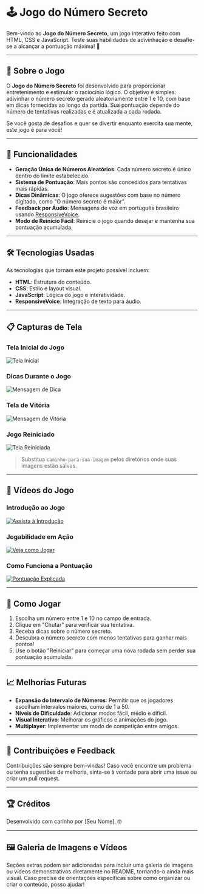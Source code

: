 # 🕹️ Jogo do Número Secreto

Bem-vindo ao **Jogo do Número Secreto**, um jogo interativo feito com HTML, CSS e JavaScript. Teste suas habilidades de adivinhação e desafie-se a alcançar a pontuação máxima! 🎯

---

## 📖 Sobre o Jogo

O **Jogo do Número Secreto** foi desenvolvido para proporcionar entretenimento e estimular o raciocínio lógico. O objetivo é simples: adivinhar o número secreto gerado aleatoriamente entre 1 e 10, com base em dicas fornecidas ao longo da partida. Sua pontuação depende do número de tentativas realizadas e é atualizada a cada rodada.

Se você gosta de desafios e quer se divertir enquanto exercita sua mente, este jogo é para você!

---

## 🎯 Funcionalidades

- **Geração Única de Números Aleatórios**: Cada número secreto é único dentro do limite estabelecido.
- **Sistema de Pontuação**: Mais pontos são concedidos para tentativas mais rápidas.
- **Dicas Dinâmicas**: O jogo oferece sugestões com base no número digitado, como "O número secreto é maior".
- **Feedback por Áudio**: Mensagens de voz em português brasileiro usando [ResponsiveVoice](https://responsivevoice.org/).
- **Modo de Reinício Fácil**: Reinicie o jogo quando desejar e mantenha sua pontuação acumulada.

---

## 🛠️ Tecnologias Usadas

As tecnologias que tornam este projeto possível incluem:

- **HTML**: Estrutura do conteúdo.
- **CSS**: Estilo e layout visual.
- **JavaScript**: Lógica do jogo e interatividade.
- **ResponsiveVoice**: Integração de texto para áudio.

---

## 📋 Capturas de Tela

### Tela Inicial do Jogo
![Tela Inicial](caminho-para-sua-imagem/tela_inicial.png)

### Dicas Durante o Jogo
![Mensagem de Dica](caminho-para-sua-imagem/mensagem_dica.png)

### Tela de Vitória
![Mensagem de Vitória](caminho-para-sua-imagem/mensagem_vitoria.png)

### Jogo Reiniciado
![Tela Reiniciada](caminho-para-sua-imagem/tela_reiniciada.png)

> Substitua `caminho-para-sua-imagem` pelos diretórios onde suas imagens estão salvas.

---

## 🎥 Vídeos do Jogo

### Introdução ao Jogo
[![Assista à Introdução](caminho-para-sua-miniatura)](link-para-seu-video)

### Jogabilidade em Ação
[![Veja como Jogar](caminho-para-sua-miniatura)](link-para-seu-video)

### Como Funciona a Pontuação
[![Pontuação Explicada](caminho-para-sua-miniatura)](link-para-seu-video)

---

## 🚀 Como Jogar

1. Escolha um número entre 1 e 10 no campo de entrada.
2. Clique em "Chutar" para verificar sua tentativa.
3. Receba dicas sobre o número secreto.
4. Descubra o número secreto com menos tentativas para ganhar mais pontos!
5. Use o botão "Reiniciar" para começar uma nova rodada sem perder sua pontuação acumulada.

---

## 📈 Melhorias Futuras

- **Expansão do Intervalo de Números**: Permitir que os jogadores escolham intervalos maiores, como de 1 a 50.
- **Níveis de Dificuldade**: Adicionar modos fácil, médio e difícil.
- **Visual Interativo**: Melhorar os gráficos e animações do jogo.
- **Multiplayer**: Implementar um modo de competição entre amigos.

---

## 🌟 Contribuições e Feedback

Contribuições são sempre bem-vindas! Caso você encontre um problema ou tenha sugestões de melhoria, sinta-se à vontade para abrir uma issue ou criar um pull request.

---

## 🏆 Créditos

Desenvolvido com carinho por [Seu Nome]. 🤓

---

## 🖼️ Galeria de Imagens e Vídeos

Seções extras podem ser adicionadas para incluir uma galeria de imagens ou vídeos demonstrativos diretamente no README, tornando-o ainda mais visual. Caso precise de orientações específicas sobre como organizar ou criar o conteúdo, posso ajudar!
